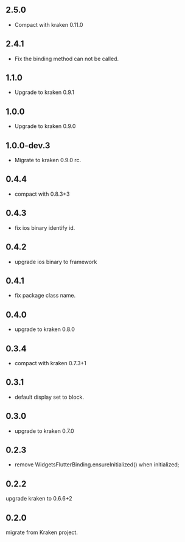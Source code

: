 ## 2.5.0

* Compact with kraken 0.11.0

## 2.4.1

* Fix the binding method can not be called.

## 1.1.0

* Upgrade to kraken 0.9.1

## 1.0.0

* Upgrade to kraken 0.9.0

## 1.0.0-dev.3

* Migrate to kraken 0.9.0 rc. 
## 0.4.4

* compact with 0.8.3+3

## 0.4.3

* fix ios binary identify id.

## 0.4.2

* upgrade ios binary to framework

## 0.4.1

* fix package class name.

## 0.4.0

* upgrade to kraken 0.8.0

## 0.3.4


* compact with kraken 0.7.3+1

## 0.3.1

* default display set to block.

## 0.3.0

* upgrade to kraken 0.7.0

## 0.2.3

* remove WidgetsFlutterBinding.ensureInitialized() when initialized;

## 0.2.2

upgrade kraken to 0.6.6+2


## 0.2.0

migrate from Kraken project.
